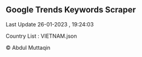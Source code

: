 

## Google Trends Keywords Scraper 
 
Last Update 26-01-2023 , 19:24:03

Country List :
VIETNAM.json



© Abdul Muttaqin 
